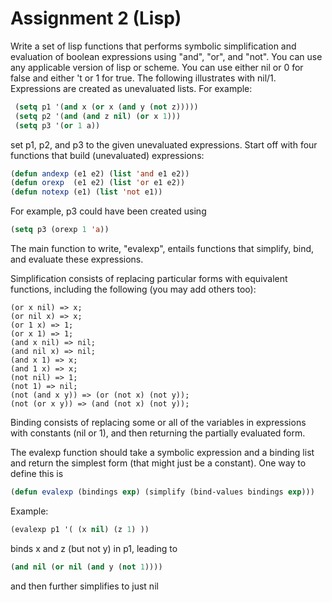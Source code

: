 
# Assignment 2 (Lisp)

Write a set of lisp functions that performs symbolic simplification and evaluation of boolean expressions using "and", "or", and "not". You can use any applicable version of lisp or scheme. You can use either nil or 0 for false and either 't or 1 for true. The following illustrates with nil/1.
Expressions are created as unevaluated lists. For example:

```lisp
 (setq p1 '(and x (or x (and y (not z)))))
 (setq p2 '(and (and z nil) (or x 1)))
 (setq p3 '(or 1 a))
 ```
set p1, p2, and p3 to the given unevaluated expressions. Start off with four functions that build (unevaluated) expressions:

 ```lisp
 (defun andexp (e1 e2) (list 'and e1 e2))
 (defun orexp  (e1 e2) (list 'or e1 e2))
 (defun notexp (e1) (list 'not e1))
 ```
 
For example, p3 could have been created using 

```lisp 
(setq p3 (orexp 1 'a)) 
```

The main function to write, "evalexp", entails functions that simplify, bind, and evaluate these expressions.

Simplification consists of replacing particular forms with equivalent functions, including the following (you may add others too):

    (or x nil) => x; 
    (or nil x) => x;
    (or 1 x) => 1;
    (or x 1) => 1;
    (and x nil) => nil; 
    (and nil x) => nil;
    (and x 1) => x; 
    (and 1 x) => x;
    (not nil) => 1;
    (not 1) => nil;
    (not (and x y)) => (or (not x) (not y));
    (not (or x y)) => (and (not x) (not y));
    
Binding consists of replacing some or all of the variables in expressions with constants (nil or 1), and then returning the partially evaluated form.

The evalexp function should take a symbolic expression and a binding list and return the simplest form (that might just be a constant). One way to define this is

```lisp 
(defun evalexp (bindings exp) (simplify (bind-values bindings exp)))
```

Example: 
```lisp
(evalexp p1 '( (x nil) (z 1) )) 
```
binds x and z (but not y) in p1, leading to 
```lisp
(and nil (or nil (and y (not 1))))
```
and then further simplifies to just nil
